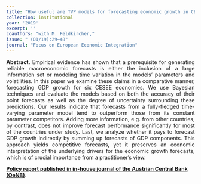 ```yaml
---
title: "How useful are TVP models for forecasting economic growth in CESEE? [doi](https://www.oenb.at/dam/jcr:6fd9dc73-4f02-4a88-9556-17518d08aa96/feei_Q1_2019.pdf#page=29)"
collection: institutional
year: '2019' 
excerpt: ''
coauthors: "with M. Feldkircher,"
issue: " (Q1/19):29–48"
journal: "Focus on European Economic Integration"
---
```

<p align="justify"> <b>Abstract.</b> Empirical evidence has shown that a prerequisite for generating reliable macroeconomic forecasts is either the inclusion of a large information set or modeling time variation in the models’
parameters and volatilities. In this paper we examine these claims in a comparative manner, forecasting GDP growth for six CESEE economies. We use Bayesian techniques and evaluate the models based on both the accuracy of their point forecasts as well as the degree of uncertainty surrounding these predictions. Our results indicate that forecasts from a fully-fledged time-varying parameter model tend to outperform those from its constant parameter competitors. Adding more information, e.g. from other countries, by contrast, does not improve forecast performance significantly for most of the countries under study. Last, we analyze whether it pays to forecast GDP growth indirectly by summing up forecasts of GDP components. This approach yields competitive forecasts, yet it preserves an economic interpretation of the underlying drivers for the economic growth forecasts, which is of crucial importance from a practitioner’s view.
</p>

[**Policy report published in in-house journal of the Austrian Central Bank (OeNB)**](https://www.oenb.at/dam/jcr:6fd9dc73-4f02-4a88-9556-17518d08aa96/feei_Q1_2019.pdf#page=29).


